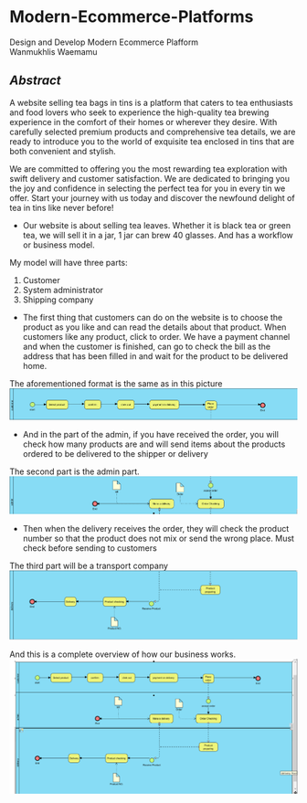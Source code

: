 # Modern-Ecommerce-Platforms
Design and Develop Modern Ecommerce Plafform </br>
Wanmukhlis Waemamu

## *Abstract*
A website selling tea bags in tins is a platform that caters to tea enthusiasts and food lovers who seek to experience the high-quality tea brewing experience in the comfort of their homes or wherever they desire. With carefully selected premium products and comprehensive tea details, we are ready to introduce you to the world of exquisite tea enclosed in tins that are both convenient and stylish.

We are committed to offering you the most rewarding tea exploration with swift delivery and customer satisfaction. We are dedicated to bringing you the joy and confidence in selecting the perfect tea for you in every tin we offer. Start your journey with us today and discover the newfound delight of tea in tins like never before!

- Our website is about selling tea leaves. Whether it is black tea or green tea, we will sell it in a jar, 1 jar can brew 40 glasses. And has a workflow or business model. 

My model will have three parts: 
1. Customer
2. System administrator
3. Shipping company

- The first thing that customers can do on the website is to choose the product as you like and can read the details about that product. When customers like any product, click to order. We have a payment channel and when the customer is finished, can go to check the bill as the address that has been filled in and wait for the product to be delivered home.

The aforementioned format is the same as in this picture
![Digram img](img/Customer.png)

- And in the part of the admin, if you have received the order, you will check how many products are and will send items about the products ordered to be delivered to the shipper or delivery

The second part is the admin part.
![Digram img](img/Admin.png)

- Then when the delivery receives the order, they will check the product number so that the product does not mix or send the wrong place. Must check before sending to customers

The third part will be a transport company
![Digram img](img/Delivery.png)

And this is a complete overview of how our business works.
![Digram img](img/All.png)
